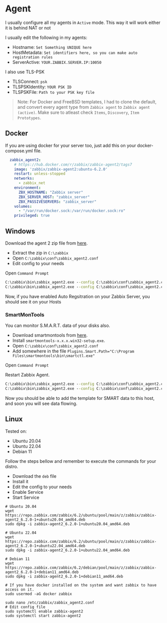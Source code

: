 # Agent

I usually configure all my agents in `Active` mode.
This way it will work either it is behind NAT or not

I usually edit the following in my agents:

- Hostname: `Set Something UNIQUE here`
- HostMetadata: `Set identifiers here, so you can make auto registration rules`
- ServerActive: `YOUR.ZABBIX.SERVER.IP:10050`

I also use TLS-PSK

- TLSConnect: `psk`
- TLSPSKIdentity: `YOUR PSK ID`
- TLSPSKFile: `Path to your PSK key file`

> Note: For Docker and FreeBSD templates, I had to clone the default, and convert every agent type
> from `Zabbix agent` to `Zabbix agent (active)`.
> Make sure to atleast check `Items`, `Discovery`, `Item Prototypes`.

## Docker

If you are using docker for your server too, just add this on your docker-compose.yml file.

```yaml
  zabbix_agent2:
    # https://hub.docker.com/r/zabbix/zabbix-agent2/tags7
    image: 'zabbix/zabbix-agent2:ubuntu-6.2.0'
    restart: unless-stopped
    networks:
      - zabbix_net
    environment:
      ZBX_HOSTNAME: "Zabbix server"
      ZBX_SERVER_HOST: "zabbix_server"
      ZBX_PASSIVESERVERS: "zabbix_server"
    volumes:
      - "/var/run/docker.sock:/var/run/docker.sock:ro"
    privileged: true
```

## Windows

Download the agent 2 zip file from [here](https://www.zabbix.com/download_agents).

- Extract the zip in `C:\zabbix`
- Open `C:\zabbix\conf\zabbix_agent2.conf`
- Edit config to your needs

Open `Command Prompt`

```bat
C:\zabbix\bin\zabbix_agent2.exe --config C:\zabbix\conf\zabbix_agent2.conf --install
C:\zabbix\bin\zabbix_agent2.exe --config C:\zabbix\conf\zabbix_agent2.conf --start
```

Now, if you have enabled Auto Regsitration on your Zabbix Server, you should see it on your Hosts

### SmartMonTools

You can monitor S.M.A.R.T. data of your disks also.

- Download smartmontools from [here](https://sourceforge.net/projects/smartmontools/files/smartmontools/).
- Install `smartmontools-x.x.x.win32-setup.exe`.
- Open `C:\zabbix\conf\zabbix_agent2.conf`
- Add somewhere in the file `Plugins.Smart.Path="C:\Program Files\smartmontools\bin\smartctl.exe"`

Open `Command Prompt`

Restart Zabbix Agent.

```bat
C:\zabbix\bin\zabbix_agent2.exe --config C:\zabbix\conf\zabbix_agent2.conf --stop
C:\zabbix\bin\zabbix_agent2.exe --config C:\zabbix\conf\zabbix_agent2.conf --start
```

Now you should be able to add the template for SMART data to this host, and soon you will see data flowing.

## Linux

Tested on:

- Ubuntu 20.04
- Ubuntu 22.04
- Debian 11

Follow the steps bellow and remember to execute the commands for your distro.

- Download the `deb` file
- Install it
- Edit the config to your needs
- Enable Service
- Start Service

```shell
# Ubuntu 20.04
wget https://repo.zabbix.com/zabbix/6.2/ubuntu/pool/main/z/zabbix/zabbix-agent2_6.2.0-1+ubuntu20.04_amd64.deb
sudo dpkg -i zabbix-agent2_6.2.0-1+ubuntu20.04_amd64.deb

# Ubuntu 22.04
wget https://repo.zabbix.com/zabbix/6.2/ubuntu/pool/main/z/zabbix/zabbix-agent2_6.2.0-1+ubuntu22.04_amd64.deb
sudo dpkg -i zabbix-agent2_6.2.0-1+ubuntu22.04_amd64.deb

# Debian 11
wget https://repo.zabbix.com/zabbix/6.2/debian/pool/main/z/zabbix/zabbix-agent2_6.2.0-1+debian11_amd64.deb
sudo dpkg -i zabbix-agent2_6.2.0-1+debian11_amd64.deb

# If you have docker installed on the system and want zabbix to have access on it.
sudo usermod -aG docker zabbix

sudo nano /etc/zabbix/zabbix_agent2.conf
# Edit config file
sudo systemctl enable zabbix-agent2
sudo systemctl start zabbix-agent2
```
